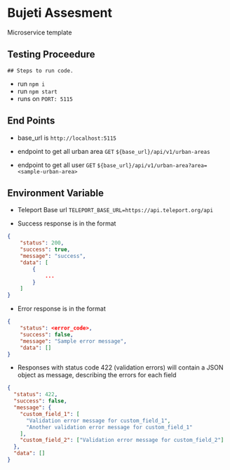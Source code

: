 # Bujeti Assesment

Microservice template

## Testing Proceedure

```
## Steps to run code.
```

- run `npm i`
- run `npm start`
- runs on `PORT: 5115`

## End Points
- base_url is `http://localhost:5115`

- endpoint to get all urban area `GET` `${base_url}/api/v1/urban-areas`

- endpoint to get all user `GET` `${base_url}/api/v1/urban-area?area=<sample-urban-area>`

## Environment Variable

- Teleport Base url `TELEPORT_BASE_URL=https://api.teleport.org/api`

- Success response is in the format

```json
{
    "status": 200,
    "success": true,
    "message": "success",
    "data": [
        {
            ...
        }
    ]
}
```

- Error response is in the format

```json
{
    "status": <error_code>,
    "success": false,
    "message": "Sample error message",
    "data": []
}
```

- Responses with status code 422 (validation errors) will contain a JSON object as message, describing the errors for each field

```json
{
  "status": 422,
  "success": false,
  "message": {
    "custom_field_1": [
      "Validation error message for custom_field_1",
      "Another validation error message for custom_field_1"
    ],
    "custom_field_2": ["Validation error message for custom_field_2"]
  },
  "data": []
}
```
